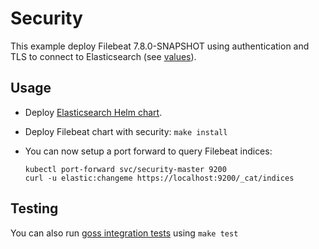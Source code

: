# Security

This example deploy Filebeat 7.8.0-SNAPSHOT using authentication and TLS to connect to
Elasticsearch (see [values][]).


## Usage

* Deploy [Elasticsearch Helm chart][].

* Deploy Filebeat chart with security: `make install`

* You can now setup a port forward to query Filebeat indices:

  ```
  kubectl port-forward svc/security-master 9200
  curl -u elastic:changeme https://localhost:9200/_cat/indices
  ```


## Testing

You can also run [goss integration tests][] using `make test`


[elasticsearch helm chart]: https://github.com/elastic/helm-charts/tree/7.8/elasticsearch/examples/security/
[goss integration tests]: https://github.com/elastic/helm-charts/tree/7.8/filebeat/examples/security/test/goss.yaml
[values]: https://github.com/elastic/helm-charts/tree/7.8/filebeat/examples/security/values.yaml
